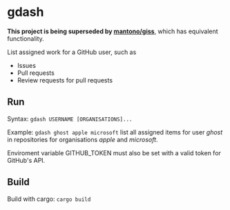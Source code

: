 # gdash
**This project is being superseded by [mantono/giss](https://github.com/mantono/giss)**, which has equivalent functionality.

List assigned work for a GitHub user, such as
- Issues
- Pull requests
- Review requests for pull requests

## Run
Syntax: `gdash USERNAME [ORGANISATIONS]...`

Example: `gdash ghost apple microsoft` list all assigned items for user _ghost_ in repositories for organisations _apple_ and _microsoft_.

Enviroment variable GITHUB_TOKEN must also be set with a valid token for GitHub's API.

## Build
Build with cargo: `cargo build`
